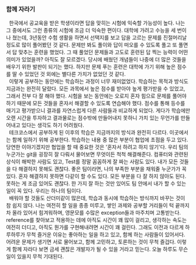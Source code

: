 ### 함께 자라기

&nbsp;&nbsp;한국에서 공교육을 받은 학생이라면 답을 맞히는 시험에 익숙할 가능성이 높다. 나는 그 중에서도 그런 종류의 시험에 조금 더 익숙한 편이다. 대학에 가려고 수능을 세 번이나 쳤는데, 3년동안 수험 생활을 하면서 선택지를 보고 답을 고르는 문제를 진절머리날 정도로 많이 풀어봤던 것 같다. 문제만 봐도 풀이와 답이 떠오를 수 있도록 풀고 또 풀면서 답 맞추는 훈련을 했었다. 그 때 풀었던 문제들과 고도로 훈련된 답 찍는 능력이 어떤 의미가 있었을까? 아직도 잘 모르겠다. 당시에 배웠던 개념들이 나중에 더 많은 것들을 배우기 위한 발판이 되기는 했다. 하지만 문제 푸는 훈련은 대학에 가기 위해 높은 점수를 딸 수 있었던 것 외에는 별다른 가치가 없었던 것 같다. <br>
&nbsp;&nbsp;이렇게 공부하는 동안에는 학습하는 과정이 너무 재미없었다. 학습하는 목적과 방식도 지금과는 완전히 달랐다. 모든 과목에서 높은 점수를 받아야 높게 평가받을 수 있었고, 그래서 전부 다 잘 해야 했다. 시험을 보는 동안에는 오로지 혼자 힘으로 문제를 풀어야 하기 때문에 모든 것들을 혼자서 해결할 수 있도록 연습해야 했다. 점수를 통해 등수를 매기고 평가받으니 결과를 자연스럽게 다른 사람들과 비교하게 되었다. 게다가 학습에만 오랜 시간을 투자하고 결과물로는 점수밖에 만들어내지 못하니 가치 있는 무언가를 만들어내고 있다는 생각도 하기 어려웠다. <br>
&nbsp;&nbsp;테크코스에서 공부하게 된 이후의 학습은 지금까지의 방식과 완전히 다르다. 이곳에서는 함께 일하기 위해 공부한다. 학습하는 내용 중 많은 부분이 협업에 초점을 두고 있다. 당연한 이야기겠지만 협업을 할 때 중요한 것은 '혼자서 하려고 하지 않기'다. 우리 팀의 누군가는 git을 굉장히 잘 다뤄서 물어보면 무엇이든 척척 해결해준다. 컴퓨터와 관련된 상식이 해박한 사람도 있고, Test를 정말 꼼꼼하게 잘 짜는 사람도 있다. 내가 모든 것들을 다 해결하지 못해도 괜찮다. 좋은 팀이라면, 나의 부족한 부분을 채워줄 누군가가 꼭 있다. 혼자 해결하지 못하면 다같이 할 수도 있다. 모든 부분을 다 잘 하지 않아도 된다. 못하는 게 조금 있어도 괜찮다. 한 가지 잘 하는 것만 있어도 팀 안에서 내가 할 수 있는 일이 꼭 있다. 우리는 하나의 팀이다. <br>
&nbsp;&nbsp;배워야 할 것들도 산더미같이 많은데, 학습과 동시에 학습하는 방식까지 바꾸는 것이 참 쉽지 않다. 나는 여전히 할 일을 종종 미루고, 쌓인 과제와 공부할 거리들이 턱 끝까지 차 올라 있어서 힘겨워하며, 영문모를 수많은 exception들과 마주치며 고통받는다. reference를 찾아보고 적용하는 데에 아직도 시간이 꽤 많이 걸리고, 생각하는 속도는 여전히 더디고, 아직도 뭔가를 구현해내려면 시간이 꽤 걸린다. 그래도 이전과 다르게 하루하루가 무척 즐거운 이유는 좋아하는 일을 하고 있고, 함께 하는 사람들이 있어서다. 어려운 문제가 생기면 서로 물어보고, 함께 고민하고, 토론하는 것이 무척 즐겁다. 이렇게 함께 자라다 보면 금세 괜찮은 개발자가 될 수 있을 거라고 믿는다. 오늘 하루도 무슨 일이 있을지 무척 기대된다. <br>
